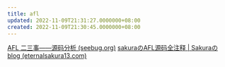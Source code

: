 ```yaml
---
title: afl
updated: 2022-11-09T21:31:27.0000000+08:00
created: 2022-11-09T21:30:45.0000000+08:00
---
```


[AFL 二三事——源码分析 (seebug.org)](https://paper.seebug.org/1732/)
[sakuraのAFL源码全注释 \| Sakuraのblog (eternalsakura13.com)](https://eternalsakura13.com/2020/08/23/afl/)
